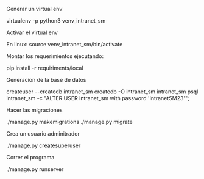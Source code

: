 
Generar un virtual env

virtualenv -p python3 venv_intranet_sm

Activar el virtual env

En linux:
source venv_intranet_sm/bin/activate

Montar los requerimientos ejecutando:

pip install -r requiriments/local

Generacion de la base de datos

createuser --createdb intranet_sm
createdb -O intranet_sm intranet_sm
psql intranet_sm -c "ALTER USER intranet_sm with password 'intranetSM23'";

Hacer las migraciones

./manage.py makemigrations
./manage.py migrate

Crea un usuario adminitrador

./manage.py createsuperuser

Correr el programa

./manage.py runserver
